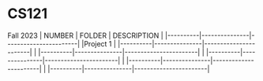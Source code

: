 # CS121
Fall 2023
|  NUMBER  |     FOLDER    |       DESCRIPTION     |
|----------|---------------|-----------------------|
|Project 1 |
|----------|---------------|-----------------------|
|
|----------|---------------|-----------------------|
|
|----------|---------------|-----------------------|
|
|----------|---------------|-----------------------|
|
|----------|---------------|-----------------------|
